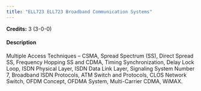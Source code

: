```yaml
---
title: "ELL723 ELL723 Broadband Communication Systems"
---
```

**Credits:** 3 (3-0-0)

#### Description
Multiple Access Techniques – CSMA, Spread Spectrum (SS), Direct Spread SS, Frequency Hopping SS and CDMA, Timing Synchronization, Delay Lock Loop, ISDN Physical Layer, ISDN Data Link Layer, Signaling System Number 7, Broadband ISDN Protocols, ATM Switch and Protocols, CLOS Network Switch, OFDM Concept, OFDMA System, Multi-Carrier CDMA, WiMAX.